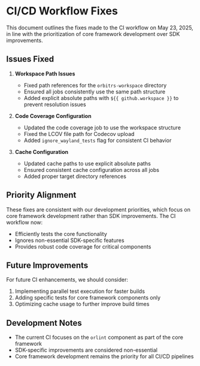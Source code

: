 # CI/CD Workflow Fixes

This document outlines the fixes made to the CI workflow on May 23, 2025, in line with the prioritization of core framework development over SDK improvements.

## Issues Fixed

1. **Workspace Path Issues**
   - Fixed path references for the `orbitrs-workspace` directory
   - Ensured all jobs consistently use the same path structure
   - Added explicit absolute paths with `${{ github.workspace }}` to prevent resolution issues

2. **Code Coverage Configuration**
   - Updated the code coverage job to use the workspace structure
   - Fixed the LCOV file path for Codecov upload
   - Added `ignore_wayland_tests` flag for consistent CI behavior

3. **Cache Configuration**
   - Updated cache paths to use explicit absolute paths
   - Ensured consistent cache configuration across all jobs
   - Added proper target directory references

## Priority Alignment

These fixes are consistent with our development priorities, which focus on core framework development rather than SDK improvements. The CI workflow now:

- Efficiently tests the core functionality
- Ignores non-essential SDK-specific features
- Provides robust code coverage for critical components

## Future Improvements

For future CI enhancements, we should consider:

1. Implementing parallel test execution for faster builds
2. Adding specific tests for core framework components only
3. Optimizing cache usage to further improve build times

## Development Notes

- The current CI focuses on the `orlint` component as part of the core framework
- SDK-specific improvements are considered non-essential
- Core framework development remains the priority for all CI/CD pipelines
